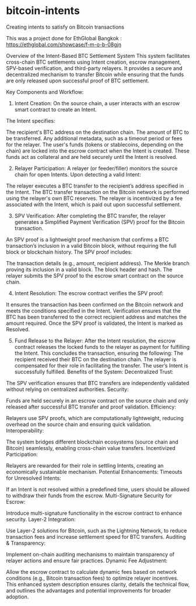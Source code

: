 # bitcoin-intents
Creating intents to satisfy on Bitcoin transactions 

This was a project done for EthGlobal Bangkok :
https://ethglobal.com/showcase/f-m-o-b-08gjn 


Overview of the Intent-Based BTC Settlement System
This system facilitates cross-chain BTC settlements using Intent creation, escrow management, SPV-based verification, and third-party relayers. It provides a secure and decentralized mechanism to transfer Bitcoin while ensuring that the funds are only released upon successful proof of BTC settlement.

Key Components and Workflow:
1. Intent Creation:
On the source chain, a user interacts with an escrow smart contract to create an Intent.

The Intent specifies:

The recipient's BTC address on the destination chain.
The amount of BTC to be transferred.
Any additional metadata, such as a timeout period or fees for the relayer.
The user's funds (tokens or stablecoins, depending on the chain) are locked into the escrow contract when the Intent is created. These funds act as collateral and are held securely until the Intent is resolved.

2. Relayer Participation:
A relayer (or feeder/filler) monitors the source chain for open Intents. Upon detecting a valid Intent:

The relayer executes a BTC transfer to the recipient’s address specified in the Intent.
The BTC transfer transaction on the Bitcoin network is performed using the relayer's own BTC reserves.
The relayer is incentivized by a fee associated with the Intent, which is paid out upon successful settlement.

3. SPV Verification:
After completing the BTC transfer, the relayer generates a Simplified Payment Verification (SPV) proof for the Bitcoin transaction.

An SPV proof is a lightweight proof mechanism that confirms a BTC transaction’s inclusion in a valid Bitcoin block, without requiring the full block or blockchain history.
The SPV proof includes:

The transaction details (e.g., amount, recipient address).
The Merkle branch proving its inclusion in a valid block.
The block header and hash.
The relayer submits the SPV proof to the escrow smart contract on the source chain.

4. Intent Resolution:
The escrow contract verifies the SPV proof:

It ensures the transaction has been confirmed on the Bitcoin network and meets the conditions specified in the Intent.
Verification ensures that the BTC has been transferred to the correct recipient address and matches the amount required.
Once the SPV proof is validated, the Intent is marked as Resolved.

5. Fund Release to the Relayer:
After the Intent resolution, the escrow contract releases the locked funds to the relayer as payment for fulfilling the Intent.
This concludes the transaction, ensuring the following:
The recipient received their BTC on the destination chain.
The relayer is compensated for their role in facilitating the transfer.
The user’s Intent is successfully fulfilled.
Benefits of the System:
Decentralized Trust:

The SPV verification ensures that BTC transfers are independently validated without relying on centralized authorities.
Security:

Funds are held securely in an escrow contract on the source chain and only released after successful BTC transfer and proof validation.
Efficiency:

Relayers use SPV proofs, which are computationally lightweight, reducing overhead on the source chain and ensuring quick validation.
Interoperability:

The system bridges different blockchain ecosystems (source chain and Bitcoin) seamlessly, enabling cross-chain value transfers.
Incentivized Participation:

Relayers are rewarded for their role in settling Intents, creating an economically sustainable mechanism.
Potential Enhancements:
Timeouts for Unresolved Intents:

If an Intent is not resolved within a predefined time, users should be allowed to withdraw their funds from the escrow.
Multi-Signature Security for Escrow:

Introduce multi-signature functionality in the escrow contract to enhance security.
Layer-2 Integration:

Use Layer-2 solutions for Bitcoin, such as the Lightning Network, to reduce transaction fees and increase settlement speed for BTC transfers.
Auditing & Transparency:

Implement on-chain auditing mechanisms to maintain transparency of relayer actions and ensure fair practices.
Dynamic Fee Adjustment:

Allow the escrow contract to calculate dynamic fees based on network conditions (e.g., Bitcoin transaction fees) to optimize relayer incentives.
This enhanced system description ensures clarity, details the technical flow, and outlines the advantages and potential improvements for broader adoption.
